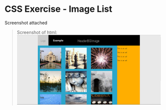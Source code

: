 # CSS Exercise - Image List
Screenshot attached

>Screenshot of html:
![Example layout](img/example.png)
